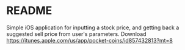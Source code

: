 # README #

Simple iOS application for inputting a stock price, and getting back a suggested sell price from user's parameters.
Download https://itunes.apple.com/us/app/pocket-coins/id857432813?mt=8
